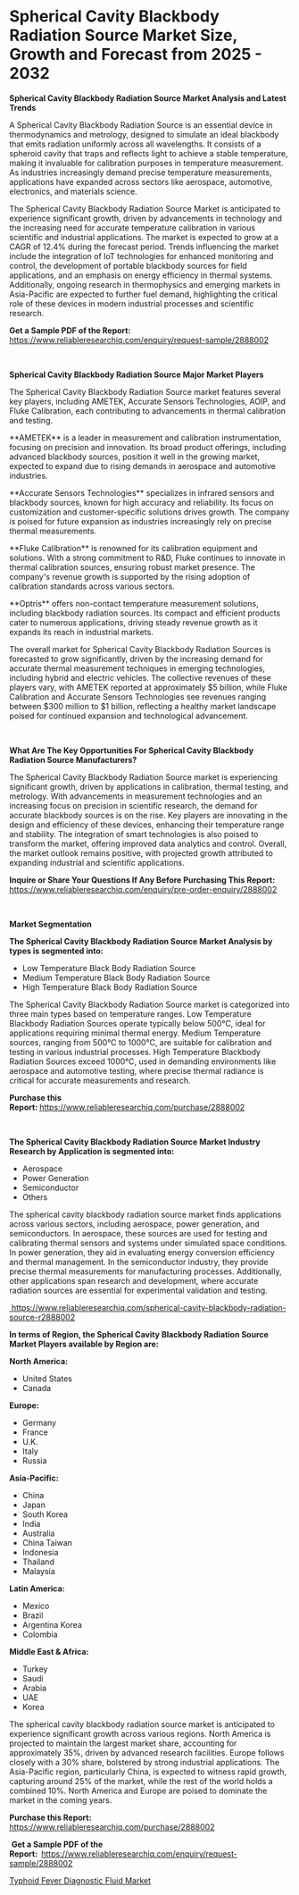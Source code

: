 <p><h1>Spherical Cavity Blackbody Radiation Source Market Size, Growth and Forecast from 2025 - 2032</h1></p><p><strong>Spherical Cavity Blackbody Radiation Source Market Analysis and Latest Trends</strong></p>
<p><p>A Spherical Cavity Blackbody Radiation Source is an essential device in thermodynamics and metrology, designed to simulate an ideal blackbody that emits radiation uniformly across all wavelengths. It consists of a spheroid cavity that traps and reflects light to achieve a stable temperature, making it invaluable for calibration purposes in temperature measurement. As industries increasingly demand precise temperature measurements, applications have expanded across sectors like aerospace, automotive, electronics, and materials science.</p><p>The Spherical Cavity Blackbody Radiation Source Market is anticipated to experience significant growth, driven by advancements in technology and the increasing need for accurate temperature calibration in various scientific and industrial applications. The market is expected to grow at a CAGR of 12.4% during the forecast period. Trends influencing the market include the integration of IoT technologies for enhanced monitoring and control, the development of portable blackbody sources for field applications, and an emphasis on energy efficiency in thermal systems. Additionally, ongoing research in thermophysics and emerging markets in Asia-Pacific are expected to further fuel demand, highlighting the critical role of these devices in modern industrial processes and scientific research.</p></p>
<p><strong>Get a Sample PDF of the Report:&nbsp;</strong> <a href="https://www.reliableresearchiq.com/enquiry/request-sample/2888002?utm_campaign=2927&utm_medium=2&utm_source=Github&utm_content=ia&utm_term=14032025&utm_id=spherical-cavity-blackbody-radiation-source">https://www.reliableresearchiq.com/enquiry/request-sample/2888002</a></p>
<p>&nbsp;</p>
<p><strong>Spherical Cavity Blackbody Radiation Source Major Market Players</strong></p>
<p><p>The Spherical Cavity Blackbody Radiation Source market features several key players, including AMETEK, Accurate Sensors Technologies, AOIP, and Fluke Calibration, each contributing to advancements in thermal calibration and testing.</p><p>**AMETEK** is a leader in measurement and calibration instrumentation, focusing on precision and innovation. Its broad product offerings, including advanced blackbody sources, position it well in the growing market, expected to expand due to rising demands in aerospace and automotive industries.</p><p>**Accurate Sensors Technologies** specializes in infrared sensors and blackbody sources, known for high accuracy and reliability. Its focus on customization and customer-specific solutions drives growth. The company is poised for future expansion as industries increasingly rely on precise thermal measurements.</p><p>**Fluke Calibration** is renowned for its calibration equipment and solutions. With a strong commitment to R&D, Fluke continues to innovate in thermal calibration sources, ensuring robust market presence. The company's revenue growth is supported by the rising adoption of calibration standards across various sectors.</p><p>**Optris** offers non-contact temperature measurement solutions, including blackbody radiation sources. Its compact and efficient products cater to numerous applications, driving steady revenue growth as it expands its reach in industrial markets.</p><p>The overall market for Spherical Cavity Blackbody Radiation Sources is forecasted to grow significantly, driven by the increasing demand for accurate thermal measurement techniques in emerging technologies, including hybrid and electric vehicles. The collective revenues of these players vary, with AMETEK reported at approximately $5 billion, while Fluke Calibration and Accurate Sensors Technologies see revenues ranging between $300 million to $1 billion, reflecting a healthy market landscape poised for continued expansion and technological advancement.</p></p>
<p>&nbsp;</p>
<p><strong>What Are The Key Opportunities For Spherical Cavity Blackbody Radiation Source Manufacturers?</strong></p>
<p><p>The Spherical Cavity Blackbody Radiation Source market is experiencing significant growth, driven by applications in calibration, thermal testing, and metrology. With advancements in measurement technologies and an increasing focus on precision in scientific research, the demand for accurate blackbody sources is on the rise. Key players are innovating in the design and efficiency of these devices, enhancing their temperature range and stability. The integration of smart technologies is also poised to transform the market, offering improved data analytics and control. Overall, the market outlook remains positive, with projected growth attributed to expanding industrial and scientific applications.</p></p>
<p><strong>Inquire or Share Your Questions If Any Before Purchasing This Report:</strong> <a href="https://www.reliableresearchiq.com/enquiry/pre-order-enquiry/2888002?utm_campaign=2927&utm_medium=2&utm_source=Github&utm_content=ia&utm_term=14032025&utm_id=spherical-cavity-blackbody-radiation-source">https://www.reliableresearchiq.com/enquiry/pre-order-enquiry/2888002</a></p>
<p>&nbsp;</p>
<p><strong>Market Segmentation</strong></p>
<p><strong>The Spherical Cavity Blackbody Radiation Source Market Analysis by types is segmented into:</strong></p>
<p><ul><li>Low Temperature Black Body Radiation Source</li><li>Medium Temperature Black Body Radiation Source</li><li>High Temperature Black Body Radiation Source</li></ul></p>
<p><p>The Spherical Cavity Blackbody Radiation Source market is categorized into three main types based on temperature ranges. Low Temperature Blackbody Radiation Sources operate typically below 500°C, ideal for applications requiring minimal thermal energy. Medium Temperature sources, ranging from 500°C to 1000°C, are suitable for calibration and testing in various industrial processes. High Temperature Blackbody Radiation Sources exceed 1000°C, used in demanding environments like aerospace and automotive testing, where precise thermal radiance is critical for accurate measurements and research.</p></p>
<p><strong>Purchase this Report:&nbsp;</strong><a href="https://www.reliableresearchiq.com/purchase/2888002?utm_campaign=2927&utm_medium=2&utm_source=Github&utm_content=ia&utm_term=14032025&utm_id=spherical-cavity-blackbody-radiation-source">https://www.reliableresearchiq.com/purchase/2888002</a></p>
<p>&nbsp;</p>
<p><strong>The Spherical Cavity Blackbody Radiation Source Market Industry Research by Application is segmented into:</strong></p>
<p><ul><li>Aerospace</li><li>Power Generation</li><li>Semiconductor</li><li>Others</li></ul></p>
<p><p>The spherical cavity blackbody radiation source market finds applications across various sectors, including aerospace, power generation, and semiconductors. In aerospace, these sources are used for testing and calibrating thermal sensors and systems under simulated space conditions. In power generation, they aid in evaluating energy conversion efficiency and thermal management. In the semiconductor industry, they provide precise thermal measurements for manufacturing processes. Additionally, other applications span research and development, where accurate radiation sources are essential for experimental validation and testing.</p></p>
<p><a href="https://www.reliableresearchiq.com/spherical-cavity-blackbody-radiation-source-r2888002?utm_campaign=2927&utm_medium=2&utm_source=Github&utm_content=ia&utm_term=14032025&utm_id=spherical-cavity-blackbody-radiation-source">&nbsp;https://www.reliableresearchiq.com/spherical-cavity-blackbody-radiation-source-r2888002</a></p>
<p><strong>In terms of Region, the Spherical Cavity Blackbody Radiation Source Market Players available by Region are:</strong></p>
<p>
    <p> <strong> North America: </strong>
        <ul>
            <li>United States</li>
            <li>Canada</li>
        </ul>
        </p> 
    <p> <strong> Europe: </strong>
        <ul>
            <li>Germany</li>
            <li>France</li>
            <li>U.K.</li>
            <li>Italy</li>
            <li>Russia</li>
        </ul>
        </p> 
    <p> <strong> Asia-Pacific: </strong>
        <ul>
            <li>China</li>
            <li>Japan</li>
            <li>South Korea</li>
            <li>India</li>
            <li>Australia</li>
            <li>China Taiwan</li>
            <li>Indonesia</li>
            <li>Thailand</li>
            <li>Malaysia</li>
        </ul>
        </p> 
    <p> <strong> Latin America: </strong>
        <ul>
            <li>Mexico</li>
            <li>Brazil</li>
            <li>Argentina Korea</li>
            <li>Colombia</li>
        </ul>
        </p> 
    <p> <strong> Middle East & Africa: </strong>
        <ul>
            <li>Turkey</li>
            <li>Saudi</li>
            <li>Arabia</li>
            <li>UAE</li>
            <li>Korea</li>
        </ul>
    </p>
    </p>
<p><p>The spherical cavity blackbody radiation source market is anticipated to experience significant growth across various regions. North America is projected to maintain the largest market share, accounting for approximately 35%, driven by advanced research facilities. Europe follows closely with a 30% share, bolstered by strong industrial applications. The Asia-Pacific region, particularly China, is expected to witness rapid growth, capturing around 25% of the market, while the rest of the world holds a combined 10%. North America and Europe are poised to dominate the market in the coming years.</p></p>
<p><strong>Purchase this Report: </strong><a href="https://www.reliableresearchiq.com/purchase/2888002?utm_campaign=2927&utm_medium=2&utm_source=Github&utm_content=ia&utm_term=14032025&utm_id=spherical-cavity-blackbody-radiation-source">https://www.reliableresearchiq.com/purchase/2888002</a></p>
<p>&nbsp;<strong>Get a Sample PDF of the Report:&nbsp;&nbsp;</strong><a href="https://www.reliableresearchiq.com/enquiry/request-sample/2888002?utm_campaign=2927&utm_medium=2&utm_source=Github&utm_content=ia&utm_term=14032025&utm_id=spherical-cavity-blackbody-radiation-source">https://www.reliableresearchiq.com/enquiry/request-sample/2888002</a></p>
<p><strong></strong></p>
<p><p><a href="https://github.com/vilehoaguy/Market-Research-Report-List-1/blob/main/typhoid-fever-diagnostic-fluid-market.md?utm_campaign=2927&utm_medium=2&utm_source=Github&utm_content=ia&utm_term=14032025&utm_id=spherical-cavity-blackbody-radiation-source">Typhoid Fever Diagnostic Fluid Market</a></p></p>
